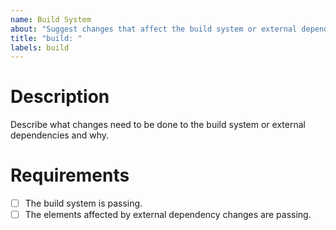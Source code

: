 ```yaml
---
name: Build System
about: "Suggest changes that affect the build system or external dependencies: flavors configuration, platform configuration, packages upgrades or downgrades.".
title: "build: "
labels: build
---
```


# Description

Describe what changes need to be done to the build system or external dependencies and why.

# Requirements

- [ ] The build system is passing.
- [ ] The elements affected by external dependency changes are passing.
